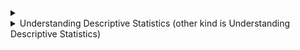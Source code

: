 <details>
  <summary></summary>
  [Link]()
  
  ##### 
  
</details>


<details>
  <summary> Understanding Descriptive Statistics (other kind is Understanding Descriptive Statistics)</summary>

[Link](https://towardsdatascience.com/understanding-descriptive-statistics-c9c2b0641291)
  
Descriptive Statistics seeks to describe the data especially samples. It is not developed on the basis of probability theory.
Types: <br />
- The measure of Central Tendency: Central Tendency refers to the idea that there is one number that best summarizes the entire  set of measurements.
  - Mean/Avrage: Number around which whole data is spread out.
  - Median: Value that divides the data into 2 equal parts. If we sort data in descending order, it won't affect the median but IQR will be negative. For the values with
    arithmetic progression (the difference between the consecutive terms is constant), the median is always equal to the mean.
  - Mode: The term appearing maximum time in dataset i.e. term that has the highest frequency. If two values appeared same time and more than the rest of the values then the data
    set is bimodal. If three values appreared same time and more than the rest of the values then the data set is trimodal and for n modes, the data set is multimodal.
- The measure of spread/dispersion
  - Standard Deviation(SD): The measurement of the average distance between each quantity and mean. That is, how data is spread out from the mean. A low standard deviation indicates that the data
    points tend to be close to the mean of the data set, while a high standard deviation indicates that the data points are spread out over a wider range of values.
    The formula for population SD is different than the one for sample:
    $$SD_{sample} = \sqrt{\frac{1}{n-1}\sum_{i=0}^{n}(x_i - \overline{x})^2}$$
    $$\sigma = \sqrt{\frac{1}{n}\sum_{i=0}^{n}(x_i - \mu)^2}$$
    The reason for this is in the [Link](https://math.stackexchange.com/questions/15098/sample-standard-deviation-vs-population-standard-deviation?utm_medium=organic&utm_source=google_rich_qa&utm_campaign=google_rich_qa).
    
  - Mean Deviation/Mean Absolute Deviation: It is an average of absolute differences between each value in a set of values and the average of all values of that set.
    $$MD = \frac{1}{n}\sum_{i=0}^{n}{|x_i - \overline{x}|}$$
  - Variance: square of average distance between each quantity and mean.
  - Range : The difference between the lowest and highest value.
  - Percentile: The way to represent position of values in dataseet. In general, if *k* is *nth* percentile, it implies that *n%* of the total terms are less than *k*.
  - Quartiles: Quartiles are values that divides your data into quarters provided data is sorted in an ascending order.
    IQR = Q3 - Q2
  - Skewness: The measure of the asymmetry of the probability distribution of a real-valued random variable about the mean. The value can be positive or negative or undefined.
    When a distribution is skewed to the left, the tail on the curve's left-hand side is longer than the tail on the right-hand side, and the mean is less than the mode. This situation is negative skewness.
    Formulas to calulate skewness:
    1) Pearson First Coefficient of Skewness (Mode skewness)
      $$\frac{mean - mode}{Standard Deviation}$$
    2) Pearson second coefficient of skewness (Median skewness)
      $$\frac{3(mean - median)}{Standard Deviation}$$
  
  Interpretations: 
    - The direction of skewness is given by the sign. A zero means no skewness at all.
    - A negative value means the distribution is negatively skewed. A positive value means the distribution is positively skewed.
    - The coefficient compares the sample distribution with a normal distribution. The larger the value, the larger the distribution differs from a normal distribution.
  
  - Kurtosis: Its about the existence of outliers. Kurtosis is a measure of whether the data are heavy-tailed (profusion of outliers) or light-tailed (lack of outliers) relative to a normal distribution.
    There are three types of kurtosis:
    - Mesokurtic: The disribution that has similar kurtosis as normal distribution kurtosis, which is zero.
    - Leptokurtic: The distribution that has kurtosis greater than a Mesokurtic distribution. Tails of such distributions are thick and heavy. If the curve of distribtuion is more peaked than the Mesokurtic curve, it is referred to as a Leptokurtic curve.
    - Platykurtic: The distribution that has kurtosis lesser than a Mesokurtic distribution. Tails of such distributions are thinner. If a curve of a distribution is less peaked than Mesokurtic curve, it is referred to as a Platykurtic curve.
  
  The main difference between skewness and kurtosis is that the skewness refers to the degree of symmetry whereas the kurtosis refers to the degree of presence of outliers in the distribution.
  
 - Correlation: Statistical technique that can show whether and how strongly pairs of variables are related. The result range from -1 to 1. The closer *r* (correlation coefficient) is to +1 or -1, the more closely the two variables are related.
 </details>
    
